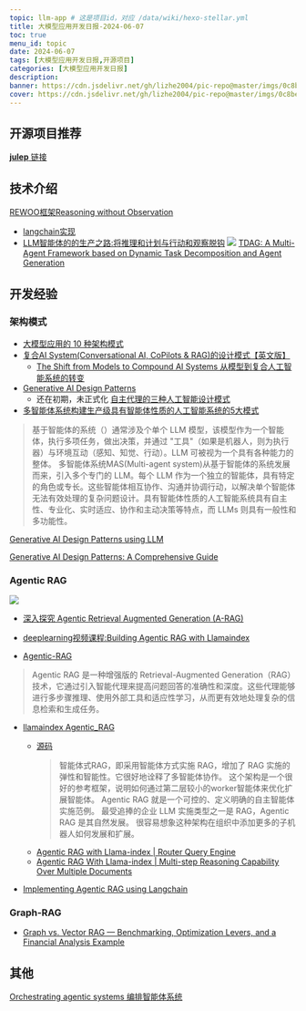 ```yaml
---
topic: llm-app # 这是项目id，对应 /data/wiki/hexo-stellar.yml
title: 大模型应用开发日报-2024-06-07
toc: true
menu_id: topic
date: 2024-06-07
tags: [大模型应用开发日报,开源项目]
categories: [大模型应用开发日报]
description: 
banner: https://cdn.jsdelivr.net/gh/lizhe2004/pic-repo@master/imgs/0c8bef0cc992ec63ab4bdeac48d4bf651379a5a1101e3e4e112c42c1bef57b24.jpg
cover: https://cdn.jsdelivr.net/gh/lizhe2004/pic-repo@master/imgs/0c8bef0cc992ec63ab4bdeac48d4bf651379a5a1101e3e4e112c42c1bef57b24.jpg
---
```

## 开源项目推荐

[**julep** 链接](https://github.com/julep-ai/julep)


## 技术介绍

[REWOO框架Reasoning without Observation](https://arxiv.org/abs/2305.18323)
- [langchain实现](https://github.com/langchain-ai/langgraph/blob/main/examples/rewoo/rewoo.ipynb)
- [LLM智能体的的生产之路:将推理和计划与行动和观察脱钩](https://medium.com/@raunak-jain/path-to-production-for-llm-agents-f0a9cafd2398)
![](https://cdn.jsdelivr.net/gh/lizhe2004/pic-repo@master/imgs/20240607183102.png)
[TDAG: A Multi-Agent Framework based on Dynamic Task Decomposition and Agent Generation](https://arxiv.org/abs/2402.10178)






## 开发经验
### 架构模式
- [大模型应用的 10 种架构模式](https://www.infoq.cn/article/idih2tuj1xyl3vxo16xb)
- [复合AI System(Conversational AI, CoPilots & RAG)的设计模式【英文版】](https://medium.com/@raunak-jain/design-patterns-for-compound-ai-systems-copilot-rag-fa911c7a62e0)
  - [The Shift from Models to Compound AI Systems 从模型到复合人工智能系统的转变](https://bair.berkeley.edu/blog/2024/02/18/compound-ai-systems/)
- [Generative AI Design Patterns](https://htmlpreview.github.io/?https://github.com/lakshmanok/generative-ai-design-patterns/blob/main/catalog.html)
  - 还在初期，未正式化
[自主代理的三种人工智能设计模式](https://alexsniffin.medium.com/three-ai-design-patterns-of-autonomous-agents-8372b9402f7c)
- [多智能体系统构建生产级具有智能体性质的人工智能系统的5大模式](https://dr-arsanjani.medium.com/patterns-for-agentic-ai-in-multi-agent-systems-patterns-1-4-f4c952bfc123)
>基于智能体的系统（）通常涉及个单个 LLM 模型，该模型作为一个智能体，执行多项任务，做出决策，并通过 "工具"（如果是机器人，则为执行器）与环境互动（感知、知觉、行动）。LLM 可被视为一个具有各种能力的整体。
>多智能体系统MAS(Multi-agent system)从基于智能体的系统发展而来，引入多个专门的 LLM。每个 LLM 作为一个独立的智能体，具有特定的角色或专长。这些智能体相互协作、沟通并协调行动，以解决单个智能体无法有效处理的复杂问题设计。具有智能体性质的人工智能系统具有自主性、专业化、实时适应、协作和主动决策等特点，而 LLMs 则具有一般性和多功能性。

[Generative AI Design Patterns using LLM](https://webcache.googleusercontent.com/search?q=cache:https://medium.com/@itsmybestview/generative-ai-design-patterns-using-llm-01eca97d0a1c)

[Generative AI Design Patterns: A Comprehensive Guide](https://towardsdatascience.com/generative-ai-design-patterns-a-comprehensive-guide-41425a40d7d0)


### Agentic RAG
![](https://cdn.jsdelivr.net/gh/lizhe2004/pic-repo@master/imgs/20240607182710.png)

- [深入探究 Agentic Retrieval Augmented Generation (A-RAG)](https://www.linkedin.com/pulse/deep-dive-agentic-retrieval-augmented-generation-a-rag-sai-panyam-22dlc/)
- [deeplearning视频课程:Building Agentic RAG with Llamaindex](https://learn.deeplearning.ai/courses/building-agentic-rag-with-llamaindex/lesson/1/introduction)

- [Agentic-RAG](https://www.leewayhertz.com/agentic-rag/)
>Agentic RAG 是一种增强版的 Retrieval-Augmented Generation（RAG）技术，它通过引入智能代理来提高问题回答的准确性和深度。这些代理能够进行多步骤推理、使用外部工具和适应性学习，从而更有效地处理复杂的信息检索和生成任务。

- [llamaindex Agentic_RAG](https://www.llamaindex.ai/blog/agentic-rag-with-llamaindex-2721b8a49ff6)
  - [源码](https://github.com/cobusgreyling/LlamaIndex/blob/d8902482a247c76c7902ded143a875d5580f072a/Agentic_RAG_Multi_Document_Agents-v1.ipynb)
    >智能体式RAG，即采用智能体方式实施 RAG，增加了 RAG 实施的弹性和智能性。它很好地诠释了多智能体协作。
这个架构是一个很好的参考框架，说明如何通过第二层较小的worker智能体来优化扩展智能体。
Agentic RAG 就是一个可控的、定义明确的自主智能体实施范例。
最受追捧的企业 LLM 实施类型之一是 RAG，Agentic RAG 是其自然发展。
很容易想象这种架构在组织中添加更多的子机器人如何发展和扩展。
  - [Agentic RAG with Llama-index | Router Query Engine ](https://medium.com/aimonks/agentic-rag-with-llama-index-router-query-engine-01-381e83a418af)
  - [Agentic RAG With Llama-index | Multi-step Reasoning Capability Over Multiple Documents ](https://ai.gopubby.com/agentic-rag-with-llama-index-multi-step-reasoning-capability-over-multiple-documents-04-bd25a72362ea)

- [Implementing Agentic RAG using Langchain](https://medium.com/the-ai-forum/implementing-agentic-rag-using-langchain-b22af7f6a3b5)


### Graph-RAG
- [Graph vs. Vector RAG — Benchmarking, Optimization Levers, and a Financial Analysis Example](https://medium.com/neo4j/graph-vs-vector-rag-benchmarking-optimization-levers-and-a-financial-analysis-example-001587219683)


## 其他
[Orchestrating agentic systems 编排智能体系统](https://medium.com/@raunak-jain/orchestrating-agentic-systems-eb945d305083)